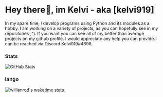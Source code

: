 # Hey there👋, im Kelvi - aka [kelvi919]

In my spare time, I develop programs using Python and its modules as a hobby.
I am working on a variety of projects, as you can hopefully see in my repositories ;^).
If you want you can see all of my better than average projects on my github profile.
I would appreciate any help you can provide. 
I can be reached via Discord Kelvi919#4698.


### Stats

![GitHub Stats](https://github-readme-stats.vercel.app/api?username=kelvi919&theme=radical)

### lango


[![willianrod's wakatime stats](https://github-readme-stats.vercel.app/api/wakatime?username=kelvi919)](https://github.com/anuraghazra/github-readme-stats)
